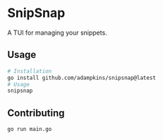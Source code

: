 # SnipSnap

A TUI for managing your snippets.

## Usage

```sh
# Installation
go install github.com/adampkins/snipsnap@latest
# Usage
snipsnap
```

## Contributing

```sh
go run main.go
```
